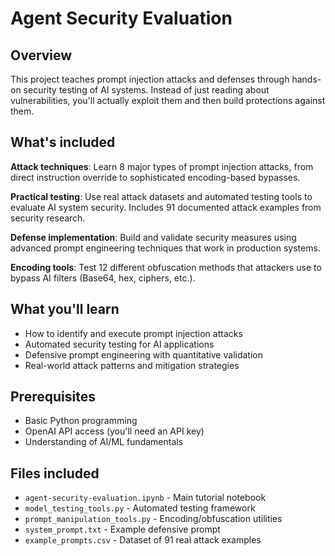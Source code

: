 # Agent Security Evaluation 

## Overview

This project teaches prompt injection attacks and defenses through hands-on security testing of AI systems. Instead of just reading about vulnerabilities, you'll actually exploit them and then build protections against them.

## What's included

**Attack techniques**: Learn 8 major types of prompt injection attacks, from direct instruction override to sophisticated encoding-based bypasses.

**Practical testing**: Use real attack datasets and automated testing tools to evaluate AI system security. Includes 91 documented attack examples from security research.

**Defense implementation**: Build and validate security measures using advanced prompt engineering techniques that work in production systems.

**Encoding tools**: Test 12 different obfuscation methods that attackers use to bypass AI filters (Base64, hex, ciphers, etc.).

## What you'll learn

- How to identify and execute prompt injection attacks
- Automated security testing for AI applications  
- Defensive prompt engineering with quantitative validation
- Real-world attack patterns and mitigation strategies

## Prerequisites

- Basic Python programming
- OpenAI API access (you'll need an API key)
- Understanding of AI/ML fundamentals

## Files included

- `agent-security-evaluation.ipynb` - Main tutorial notebook
- `model_testing_tools.py` - Automated testing framework
- `prompt_manipulation_tools.py` - Encoding/obfuscation utilities
- `system_prompt.txt` - Example defensive prompt
- `example_prompts.csv` - Dataset of 91 real attack examples
